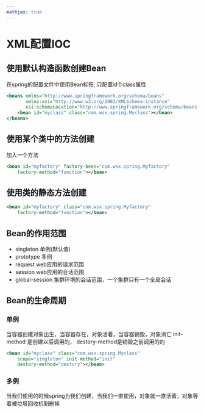 ```yaml
---
mathjax: true
---
```



# XML配置IOC
## 使用默认构造函数创建Bean
 在spring的配置文件中使用Bean标签, 只配置id个class属性
```xml
<beans xmlns="http://www.springframework.org/schema/beans"
       xmlns:xsi="http://www.w3.org/2001/XMLSchema-instance"
       xsi:schemaLocation="http://www.springframework.org/schema/beans http://www.springframework.org/schema/beans/spring-beans.xsd">
    <bean id="myclass" class="com.wsx.spring.Myclass"></bean>
</beans>
```
<!-- more -->
## 使用某个类中的方法创建
 加入一个方法
```xml
<bean id="myfactory" factory-bean="com.wsx.spring.Myfactory"
    factory-method="function"></bean>
```

## 使用类的静态方法创建
```xml
<bean id="myfactory" class="com.wsx.spring.Myfactory"
    factory-method="function"></bean>
```

## Bean的作用范围
- singleton 单例(默认值)
- prototype 多例
- request web应用的请求范围
- session web应用的会话范围
- global-session 集群环境的会话范围，一个集群只有一个全局会话

## Bean的生命周期
### 单例
 当容器创建对象出生，当容器存在，对象活着，当容器销毁，对象消亡
 init-method 是创建以后调用的， destory-method是销毁之前调用的的
```xml
<bean id="myclass" class="com.wsx.spring.Myclass"
    scope="singleton" init-method="init"
    destory-method="destory"></bean>
```
### 多例
 当我们使用的时候spring为我们创建，当我们一直使用，对象就一直活着，对象等着被垃圾回收机制删掉

